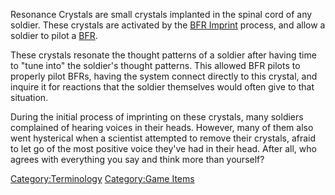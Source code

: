 Resonance Crystals are small crystals implanted in the spinal cord of
any soldier. These crystals are activated by the [BFR
Imprint](BFR_Imprint "wikilink") process, and allow a soldier to pilot a
[BFR](BFR "wikilink").

These crystals resonate the thought patterns of a soldier after having
time to "tune into" the soldier's thought patterns. This allowed BFR
pilots to properly pilot BFRs, having the system connect directly to
this crystal, and inquire it for reactions that the soldier themselves
would often give to that situation.

During the initial process of imprinting on these crystals, many
soldiers complained of hearing voices in their heads. However, many of
them also went hysterical when a scientist attempted to remove their
crystals, afraid to let go of the most positive voice they've had in
their head. After all, who agrees with everything you say and think more
than yourself?

[Category:Terminology](Category:Terminology "wikilink") [Category:Game
Items](Category:Game_Items "wikilink")